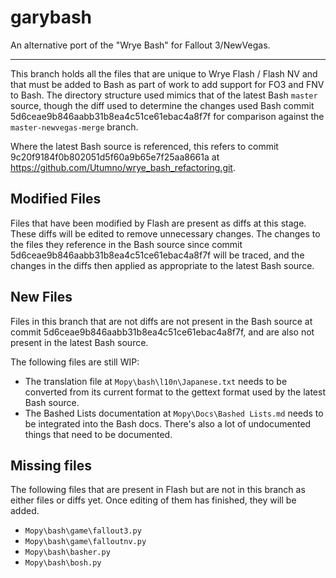 garybash
========

An alternative port of the "Wrye Bash" for Fallout 3/NewVegas.

---

This branch holds all the files that are unique to Wrye Flash / Flash NV and that must be added to Bash as part of work to add support for FO3 and FNV to Bash. The directory structure used mimics that of the latest Bash `master` source, though the diff used to determine the changes used Bash commit 5d6ceae9b846aabb31b8ea4c51ce61ebac4a8f7f for comparison against the `master-newvegas-merge` branch. 

Where the latest Bash source is referenced, this refers to commit 9c20f9184f0b802051d5f60a9b65e7f25aa8661a at https://github.com/Utumno/wrye_bash_refactoring.git.

## Modified Files

Files that have been modified by Flash are present as diffs at this stage. These diffs will be edited to remove unnecessary changes. The changes to the files they reference in the Bash source since commit 5d6ceae9b846aabb31b8ea4c51ce61ebac4a8f7f will be traced, and the changes in the diffs then applied as appropriate to the latest Bash source.

## New Files

Files in this branch that are not diffs are not present in the Bash source at commit 5d6ceae9b846aabb31b8ea4c51ce61ebac4a8f7f, and are also not present in the latest Bash source.

The following files are still WIP:

* The translation file at `Mopy\bash\l10n\Japanese.txt` needs to be converted from its current format to the gettext format used by the latest Bash source.
* The Bashed Lists documentation at `Mopy\Docs\Bashed Lists.md` needs to be integrated into the Bash docs. There's also a lot of undocumented things that need to be documented.

## Missing files

The following files that are present in Flash but are not in this branch as either files or diffs yet. Once editing of them has finished, they will be added.

* `Mopy\bash\game\fallout3.py`
* `Mopy\bash\game\falloutnv.py`
* `Mopy\bash\basher.py`
* `Mopy\bash\bosh.py`

